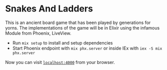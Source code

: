 # Snakes And Ladders

This is an ancient board game that has been played by generations for yorns. The implementations of the game will be in Elixir using the infamous Module from Phoenix, LiveView.

  * Run `mix setup` to install and setup dependencies
  * Start Phoenix endpoint with `mix phx.server` or inside IEx with `iex -S mix phx.server`

Now you can visit [`localhost:4000`](http://localhost:4000) from your browser.
